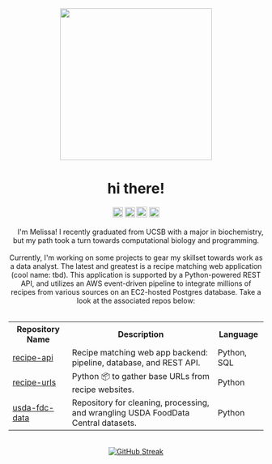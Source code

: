 <div id="header" align="center">
    <img src="https://media.giphy.com/media/VgfCfNhYHobM0ax3TP/giphy.gif" width="300"/>
    <h1>hi there!</h1>
</div>

<div id="badges" align="center">
    <a href="terry_resume.pdf"><img alt="Resume" src="https://img.shields.io/badge/Resume-8590c5?style=flat&logo=Github&logoColor=white&labelColor=6a6fb1" height="20" /></a> 
    <a href="https://www.linkedin.com/in/melissakayeterry/"><img src="https://img.shields.io/badge/LinkedIn-%230077B5?style=flat&logo=linkedin&logoColor=white" alt="LinkedIn Badge" height="20" /></a>
    <a href="https://github.com/mkayeterry" target="_blank"><img alt="Github" src="https://img.shields.io/badge/GitHub-%2312100E.svg?&style=flat&logo=Github&logoColor=white" height="21" /></a>
    <a href="mailto:mkterry@ucsb.edu"><img alt="Gmail" src="https://img.shields.io/badge/Gmail-D14836?style=flat&logo=gmail&logoColor=white" height="20" /></a>
</div>

<br>

<div id="body" align="center">
    <img src="https://media.giphy.com/media/v1.Y2lkPTc5MGI3NjExdzR2MmF0d3g3aTFkZmh1cW1waGF4bTUwY21mN3R2ZmlqdXl2aGR2cyZlcD12MV9pbnRlcm5hbF9naWZfYnlfaWQmY3Q9cw/hvRJCLFzcasrR4ia7z/giphy.gif" width="14"/>
    <span>I'm Melissa! I recently graduated from UCSB with a major in biochemistry, but my path took a turn towards computational biology and programming.</span>
    <br>
    <br>    
    <span>Currently, I'm working on some projects to gear my skillset towards work as a data analyst. The latest and greatest is a recipe matching web application (cool name: tbd). This application is supported by a Python-powered REST API, and utilizes an AWS event-driven pipeline to integrate millions of recipes from various sources on an EC2-hosted Postgres database. Take a look at the associated repos below:</span>
</div>

<br>

<p>
    <table align="center">
        <tr>
            <th>Repository Name</th>
            <th>Description</th>
            <th>Language</th>
        </tr>
        <tr>
            <td><a href="https://github.com/mkayeterry/recipe_api" target="_blank">recipe-api</a></td>
            <td>Recipe matching web app backend: pipeline, database, and REST API.</td>
            <td>Python, SQL</td>
        </tr>
        <tr>
            <td><a href="https://github.com/mkayeterry/recipe-urls" target="_blank">recipe-urls</a></td>
            <td>Python 📦 to gather base URLs from recipe websites.</td>
            <td>Python</td>
        </tr>
        <tr>
            <td><a href="https://github.com/mkayeterry/usda-fdc-data" target="_blank">usda-fdc-data</a></td>
            <td>Repository for cleaning, processing, and wrangling USDA FoodData Central datasets.</td>
            <td>Python</td>
        </tr>
    </table>
</p>

<br>

<div id="stats" align="center">
<a href="https://git.io/streak-stats"><img src="http://github-readme-streak-stats.herokuapp.com?user=mkayeterry&theme=tokyonight-duo" alt="GitHub Streak" /></a>
</div>



